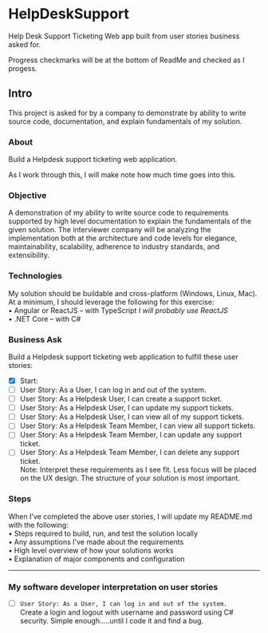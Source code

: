 # HelpDeskSupport
<p>Help Desk Support Ticketing Web app built from user stories business asked for.</p>
<p> Progress checkmarks will be at the bottom of ReadMe and checked as I progess.</p>

## Intro
<p>  This project is asked for by a company to demonstrate by ability to write source code, documentation, and explain fundamentals of my solution. </p>

### About
<p>  Build a Helpdesk support ticketing web application.</p>
<p>  As I work through this, I will make note how much time goes into this.</p>

### Objective
A demonstration of my ability to write source code to requirements supported by high level documentation to explain the fundamentals of the given solution. The interviewer company will be analyzing the implementation both at the architecture and code levels for elegance, maintainability, scalability, adherence to industry standards, and extensibility.

### Technologies
My solution should be buildable and cross-platform (Windows, Linux, Mac). At a minimum, I should leverage the following for this exercise:<br/>
• Angular or ReactJS – with TypeScript <i>I will probably use ReactJS</i><br/>
• .NET Core – with C#<br/>

### Business Ask
Build a Helpdesk support ticketing web application to fulfill these user stories:<br/>
- [X] Start:
- [ ] User Story: As a User, I can log in and out of the system.<br/>
- [ ] User Story: As a Helpdesk User, I can create a support ticket.<br/>
- [ ] User Story: As a Helpdesk User, I can update my support tickets.<br/>
- [ ] User Story: As a Helpdesk User, I can view all of my support tickets.<br/>
- [ ] User Story: As a Helpdesk Team Member, I can view all support tickets.<br/>
- [ ] User Story: As a Helpdesk Team Member, I can update any support ticket.<br/>
- [ ] User Story: As a Helpdesk Team Member, I can delete any support ticket.<br/>
Note: Interpret these requirements as I see fit. Less focus will be placed on the UX design. The structure of your solution is most important.<br/>

### Steps
When I've completed the above user stories, I will update my README.md with the following:<br/>
• Steps required to build, run, and test the solution locally<br/>
• Any assumptions I've made about the requirements<br/>
• High level overview of how your solutions works<br/>
• Explanation of major components and configuration<br/>

---
### My software developer interpretation on user stories
- [ ] `User Story: As a User, I can log in and out of the system.`<br/>
Create a login and logout with username and password using C# security.  Simple enough.....until I code it and find a bug.  


